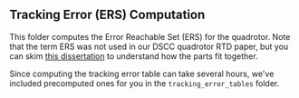 ## Tracking Error (ERS) Computation
This folder computes the Error Reachable Set (ERS) for the quadrotor. Note that the term ERS was not used in our DSCC quadrotor RTD paper, but you can skim [this dissertation](https://deepblue.lib.umich.edu/handle/2027.42/162884) to understand how the parts fit together.

Since computing the tracking error table can take several hours, we've included precomputed ones for you in the `tracking_error_tables` folder.
